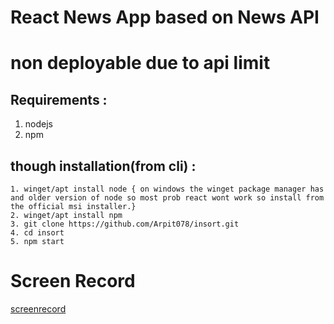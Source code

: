 # React News App based on News API
# non deployable due to api limit
## Requirements :
1. nodejs
2. npm 

## though installation(from cli) :
    1. winget/apt install node { on windows the winget package manager has and older version of node so most prob react wont work so install from the official msi installer.}
    2. winget/apt install npm
    3. git clone https://github.com/Arpit078/insort.git
    4. cd insort
    5. npm start 
# Screen Record
[screenrecord](src%5Ccomponents%5Cinsort_vid.webm)